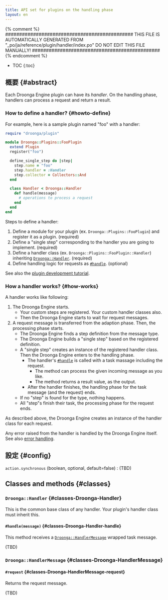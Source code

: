 ```yaml
---
title: API set for plugins on the handling phase
layout: en
---
```


{% comment %}
##############################################
  THIS FILE IS AUTOMATICALLY GENERATED FROM
  "_po/ja/reference/plugin/handler/index.po"
  DO NOT EDIT THIS FILE MANUALLY!
##############################################
{% endcomment %}


* TOC
{:toc}


## 概要 {#abstract}

Each Droonga Engine plugin can have its *handler*.
On the handling phase, handlers can process a request and return a result.


### How to define a handler? {#howto-define}

For example, here is a sample plugin named "foo" with a handler:

~~~ruby
require "droonga/plugin"

module Droonga::Plugins::FooPlugin
  extend Plugin
  register("foo")

  define_single_step do |step|
    step.name = "foo"
    step.handler = :Handler
    step.collector = Collectors::And
  end

  class Handler < Droonga::Handler
    def handle(message)
      # operations to process a request
    end
  end
end
~~~

Steps to define a handler:

 1. Define a module for your plugin (ex. `Droonga::Plugins::FooPlugin`) and register it as a plugin. (required)
 2. Define a "single step" corresponding to the handler you are going to implement. (required)
 2. Define a handler class (ex. `Droonga::Plugins::FooPlugin::Handler`) inheriting [`Droonga::Handler`](#classes-Droonga-Handler). (required)
 4. Define handling logic for requests as [`#handle`](#classes-Droonga-Handler-handle). (optional)

See also the [plugin development tutorial](../../../tutorial/plugin-development/handler/).


### How a handler works? {#how-works}

A handler works like following:

 1. The Droonga Engine starts.
    * Your custom steps are registered.
      Your custom handler classes also.
    * Then the Droonga Engine starts to wait for request messages.
 2. A request message is transferred from the adaption phase.
    Then, the processing phase starts.
    * The Droonga Engine finds a step definition from the message type.
    * The Droonga Engine builds a "single step" based on the registered definition.
    * A "single step" creates an instance of the registered handler class.
      Then the Droonga Engine enters to the handling phase.
      * The handler's [`#handle`](#classes-Droonga-Handler-handle) is called with a task massage including the request.
        * The method can process the given incoming message as you like.
        * The method returns a result value, as the output.
      * After the handler finishes, the handling phase for the task message (and the request) ends.
    * If no "step" is found for the type, nothing happens.
    * All "step"s finish their task, the processing phase for the request ends.

As described above, the Droonga Engine creates an instance of the handler class for each request.

Any error raised from the handler is handled by the Droonga Engine itself. See also [error handling][].


## 設定 {#config}

`action.synchronous` (boolean, optional, default=false)
: (TBD)


## Classes and methods {#classes}

### `Droonga::Handler` {#classes-Droonga-Handler}

This is the common base class of any handler. Your plugin's handler class must inherit this.

#### `#handle(message)` {#classes-Droonga-Handler-handle}

This method receives a [`Droonga::HandlerMessage`](#classes-Droonga-HandlerMessage) wrapped task message.

(TBD)

### `Droonga::HandlerMessage` {#classes-Droonga-HandlerMessage}

#### `#request` {#classes-Droonga-HandlerMessage-request}

Returns the request message.

(TBD)

  [error handling]: ../error/
